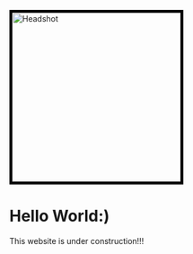 <html>
<body>
  
  <img src="https://i.postimg.cc/wBrSkcrx/40212635-710494179302774-6326379903797166080-o.jpg" 
    width="300" height="300" alt="Headshot" style="border:5px solid black" style="float:left">
  <h1>Hello World:)</h1>
    <p>This website is under construction!!!</p>
</body>
</html>
